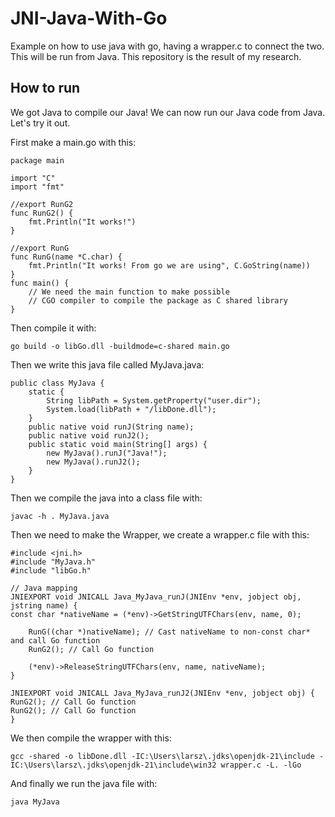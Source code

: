 # JNI-Java-With-Go
Example on how to use java with go, having a wrapper.c to connect the two. This will be run from Java. This repository is the result of my research.

## How to run
We got Java to compile our Java! We can now run our Java code from Java. Let's try it out.

First make a main.go with this:

    package main
    
    import "C"
    import "fmt"
    
    //export RunG2
    func RunG2() {
        fmt.Println("It works!")
    }
    
    //export RunG
    func RunG(name *C.char) {
        fmt.Println("It works! From go we are using", C.GoString(name))
    }
    func main() {
        // We need the main function to make possible
        // CGO compiler to compile the package as C shared library
    }

Then compile it with:

    go build -o libGo.dll -buildmode=c-shared main.go

Then we write this java file called MyJava.java:

    public class MyJava {
        static {
            String libPath = System.getProperty("user.dir");
            System.load(libPath + "/libDone.dll");
        }
        public native void runJ(String name);
        public native void runJ2();
        public static void main(String[] args) {
            new MyJava().runJ("Java!");
            new MyJava().runJ2();
        }
    }

Then we compile the java into a class file with:

    javac -h . MyJava.java

Then we need to make the Wrapper, we create a wrapper.c file with this:

    #include <jni.h>
    #include "MyJava.h"
    #include "libGo.h"
    
    // Java mapping
    JNIEXPORT void JNICALL Java_MyJava_runJ(JNIEnv *env, jobject obj, jstring name) {
    const char *nativeName = (*env)->GetStringUTFChars(env, name, 0);
    
        RunG((char *)nativeName); // Cast nativeName to non-const char* and call Go function
        RunG2(); // Call Go function
    
        (*env)->ReleaseStringUTFChars(env, name, nativeName);
    }
    
    JNIEXPORT void JNICALL Java_MyJava_runJ2(JNIEnv *env, jobject obj) {
    RunG2(); // Call Go function
    RunG2(); // Call Go function
    }

We then compile the wrapper with this:

    gcc -shared -o libDone.dll -IC:\Users\larsz\.jdks\openjdk-21\include -IC:\Users\larsz\.jdks\openjdk-21\include\win32 wrapper.c -L. -lGo

And finally we run the java file with:

    java MyJava

